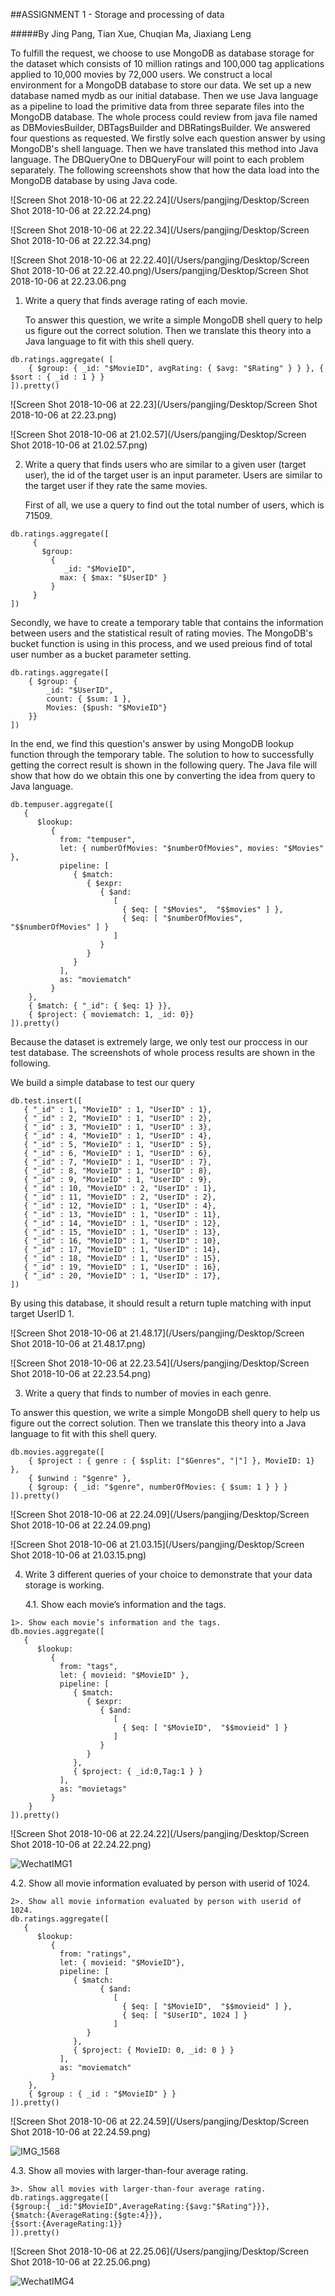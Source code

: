 ##ASSIGNMENT 1 - Storage and processing of data

#####By Jing Pang, Tian Xue, Chuqian Ma, Jiaxiang Leng

To fulfill the request, we choose to use MongoDB as database storage for the dataset which consists of 10 million ratings and 100,000 tag applications applied to 10,000 movies by 72,000 users. We construct a local environment for a MongoDB database to store our data. We set up a new database named mydb as our initial database. Then we use Java language as a pipeline to load the primitive data from three separate files into the MongoDB database. The whole process could review from java file named as DBMoviesBuilder, DBTagsBuilder and DBRatingsBuilder. We answered four questions as requested. We firstly solve each question answer by using MongoDB's shell language. Then we have translated this method into Java language. The DBQueryOne to DBQueryFour will point to each problem separately.
The following screenshots show that how the data load into the MongoDB database by using Java code.

![Screen Shot 2018-10-06 at 22.22.24](/Users/pangjing/Desktop/Screen Shot 2018-10-06 at 22.22.24.png)

![Screen Shot 2018-10-06 at 22.22.34](/Users/pangjing/Desktop/Screen Shot 2018-10-06 at 22.22.34.png)

![Screen Shot 2018-10-06 at 22.22.40](/Users/pangjing/Desktop/Screen Shot 2018-10-06 at 22.22.40.png)/Users/pangjing/Desktop/Screen Shot 2018-10-06 at 22.23.06.png

1. Write a query that finds average rating of each movie.

   To answer this question, we write a simple MongoDB shell query to help us figure out the correct solution. Then we translate this theory into a Java language to fit with this shell query.

```
db.ratings.aggregate( [ 
    { $group: { _id: "$MovieID", avgRating: { $avg: "$Rating" } } }, { $sort : { _id : 1 } } 
]).pretty()
```

![Screen Shot 2018-10-06 at 22.23](/Users/pangjing/Desktop/Screen Shot 2018-10-06 at 22.23.png)

![Screen Shot 2018-10-06 at 21.02.57](/Users/pangjing/Desktop/Screen Shot 2018-10-06 at 21.02.57.png)

2. Write a query that finds users who are similar to a given user (target user), the id of the target user is an input parameter. Users are similar to the target user if they rate the same movies.

   First of all, we use a query to find out the total number of users, which is 71509.

```
db.ratings.aggregate([
     {
       $group:
         {
			_id: "$MovieID",
           max: { $max: "$UserID" }
         }
     }
])
```

Secondly, we have to create a temporary table that contains the information between users and the statistical result of rating movies. The MongoDB's bucket function is using in this process, and we used preious find of total user number as a bucket parameter setting.

```
db.ratings.aggregate([
    { $group: {
        _id: "$UserID",
        count: { $sum: 1 },
        Movies: {$push: "$MovieID"}
    }}
])
```

In the end, we find this question's answer by using MongoDB lookup function through the temporary table. The solution to how to successfully getting the correct result is shown in the following query. The Java file will show that how do we obtain this one by converting the idea from query to Java language. 

```
db.tempuser.aggregate([
   {
      $lookup:
         {
           from: "tempuser",
           let: { numberOfMovies: "$numberOfMovies", movies: "$Movies" },
           pipeline: [
              { $match:
                 { $expr:
                    { $and:
                       [
                         { $eq: [ "$Movies",  "$$movies" ] },
                         { $eq: [ "$numberOfMovies",  "$$numberOfMovies" ] }
                       ]
                    }
                 }
              }
           ],
           as: "moviematch"
         }
    },
    { $match: { "_id": { $eq: 1} }},
    { $project: { moviematch: 1, _id: 0}}
]).pretty()
```

Because the dataset is extremely large, we only test our proccess in our test database. The screenshots of whole process results are shown in the following.

We build a simple database to test our query

```
db.test.insert([
   { "_id" : 1, "MovieID" : 1, "UserID" : 1},
   { "_id" : 2, "MovieID" : 1, "UserID" : 2},
   { "_id" : 3, "MovieID" : 1, "UserID" : 3},
   { "_id" : 4, "MovieID" : 1, "UserID" : 4},
   { "_id" : 5, "MovieID" : 1, "UserID" : 5},
   { "_id" : 6, "MovieID" : 1, "UserID" : 6},
   { "_id" : 7, "MovieID" : 1, "UserID" : 7},
   { "_id" : 8, "MovieID" : 1, "UserID" : 8},
   { "_id" : 9, "MovieID" : 1, "UserID" : 9},
   { "_id" : 10, "MovieID" : 2, "UserID" : 1},
   { "_id" : 11, "MovieID" : 2, "UserID" : 2},
   { "_id" : 12, "MovieID" : 1, "UserID" : 4},
   { "_id" : 13, "MovieID" : 1, "UserID" : 11},
   { "_id" : 14, "MovieID" : 1, "UserID" : 12},
   { "_id" : 15, "MovieID" : 1, "UserID" : 13},
   { "_id" : 16, "MovieID" : 1, "UserID" : 10},
   { "_id" : 17, "MovieID" : 1, "UserID" : 14},
   { "_id" : 18, "MovieID" : 1, "UserID" : 15},
   { "_id" : 19, "MovieID" : 1, "UserID" : 16},
   { "_id" : 20, "MovieID" : 1, "UserID" : 17},
])
```

By using this database, it should result a return tuple matching with input target UserID 1.

![Screen Shot 2018-10-06 at 21.48.17](/Users/pangjing/Desktop/Screen Shot 2018-10-06 at 21.48.17.png)

![Screen Shot 2018-10-06 at 22.23.54](/Users/pangjing/Desktop/Screen Shot 2018-10-06 at 22.23.54.png)

3. Write a query that finds to number of movies in each genre.

To answer this question, we write a simple MongoDB shell query to help us figure out the correct solution. Then we translate this theory into a Java language to fit with this shell query.

```
db.movies.aggregate([
    { $project : { genre : { $split: ["$Genres", "|"] }, MovieID: 1} },
    { $unwind : "$genre" },
    { $group: { _id: "$genre", numberOfMovies: { $sum: 1 } } }
]).pretty()
```

![Screen Shot 2018-10-06 at 22.24.09](/Users/pangjing/Desktop/Screen Shot 2018-10-06 at 22.24.09.png)

![Screen Shot 2018-10-06 at 21.03.15](/Users/pangjing/Desktop/Screen Shot 2018-10-06 at 21.03.15.png)

4. Write 3 different queries of your choice to demonstrate that your data storage is working.

   4.1. Show each movie’s information and the tags.

```
1>. Show each movie’s information and the tags.
db.movies.aggregate([
   {
      $lookup:
         {
           from: "tags",
           let: { movieid: "$MovieID" },
           pipeline: [
              { $match:
                 { $expr:
                    { $and:
                       [
                         { $eq: [ "$MovieID",  "$$movieid" ] }
                       ]
                    }
                 }
              },
              { $project: { _id:0,Tag:1 } }
           ],
           as: "movietags"
         }
    }
]).pretty()
```

![Screen Shot 2018-10-06 at 22.24.22](/Users/pangjing/Desktop/Screen Shot 2018-10-06 at 22.24.22.png)

![WechatIMG1](/Users/pangjing/Desktop/WechatIMG1.jpeg)

4.2. Show all movie information evaluated by person with userid of 1024.

```
2>. Show all movie information evaluated by person with userid of 1024.
db.ratings.aggregate([
   {
      $lookup:
         {
           from: "ratings",
           let: { movieid: "$MovieID"},
           pipeline: [
              { $match:
                    { $and:
                       [
                         { $eq: [ "$MovieID",  "$$movieid" ] },
                         { $eq: [ "$UserID", 1024 ] }
                       ]
                 }
              },
              { $project: { MovieID: 0, _id: 0 } }
           ],
           as: "moviematch"
         }
    },
    { $group : { _id : "$MovieID" } }
]).pretty()
```

![Screen Shot 2018-10-06 at 22.24.59](/Users/pangjing/Desktop/Screen Shot 2018-10-06 at 22.24.59.png)

![IMG_1568](/Users/pangjing/Desktop/IMG_1568.PNG)

4.3. Show all movies with larger-than-four average rating.

```
3>. Show all movies with larger-than-four average rating.
db.ratings.aggregate([
{$group:{ _id:"$MovieID",AverageRating:{$avg:"$Rating"}}}, 
{$match:{AverageRating:{$gte:4}}},
{$sort:{AverageRating:1}}
]).pretty()
```

![Screen Shot 2018-10-06 at 22.25.06](/Users/pangjing/Desktop/Screen Shot 2018-10-06 at 22.25.06.png)

![WechatIMG4](/Users/pangjing/Desktop/WechatIMG4.jpeg)